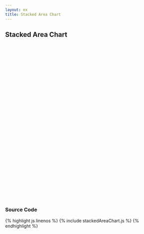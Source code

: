 ```yaml
---
layout: ex
title: Stacked Area Chart
---
```


## Stacked Area Chart

<div id="chart" style="width:100%; height:500px">
  <svg></svg>
</div>

<script type="text/javascript" src="../src/charts/stackedAreaChart.js"> </script>
<script type="text/javascript" src="stackedAreaChart.js"> </script>


### Source Code

{% highlight js linenos %}
{% include stackedAreaChart.js %}
{% endhighlight %}
